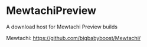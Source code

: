 
# MewtachiPreview
A download host for Mewtachi Preview builds

Mewtachi: https://github.com/bigbabyboost/Mewtachi/

